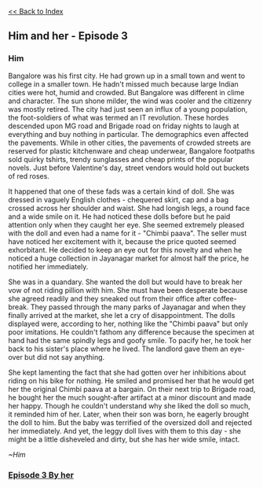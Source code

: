 
   [<<  Back to Index](index.md)

## Him and her - Episode 3

### Him




Bangalore was his first city. He had grown up in a small town and went to college in a smaller town. He hadn't missed much because large Indian cities were hot, humid and crowded. But Bangalore was different in clime and character. The sun shone milder, the wind was cooler and the citizenry was mostly retired. The city had just seen an influx of a young population, the foot-soldiers of what was termed an IT revolution. These hordes descended upon MG road and Brigade road on friday nights to laugh at everything and buy nothing in particular. The demographics even affected the pavements. While in other cities, the pavements of crowded streets are reserved for plastic kitchenware and cheap underwear, Bangalore footpaths sold quirky tshirts, trendy sunglasses and cheap prints of the popular novels. Just before Valentine's day, street vendors would hold out buckets of red roses.

It happened that one of these fads was a certain kind of doll. She was dressed in vaguely English clothes - chequered skirt, cap and a bag crossed across her shoulder and waist. She had longish legs, a round face and a wide smile on it. He had noticed these dolls before but he paid attention only when they caught her eye. She seemed extremely pleased with the doll and even had a name for it - "Chimbi paava". The seller must have noticed her excitement with it, because the price quoted seemed exhorbitant. He decided to keep an eye out for this novelty and when he noticed a huge collection in Jayanagar market for almost half the price, he notified her immediately.

She was in a quandary. She wanted the doll but would have to break her vow of not riding pillion with him. She must have been desperate because she agreed readily and they sneaked out from their office after coffee-break. They passed through the many parks of Jayanagar and when they finally arrived at the market, she let a cry of disappointment. The dolls displayed were, according to her, nothing like the "Chimbi paava" but only poor imitations. He couldn't fathom any difference because the specimen at hand had the same spindly legs and goofy smile. To pacify her, he took her back to his sister's place where he lived. The landlord gave them an eye-over but did not say anything. 

She kept lamenting the fact that she had gotten over her inhibitions about riding on his bike for nothing. He smiled and promised her that he would get her the original Chimbi paava at a bargain. On their next trip to Brigade road, he bought her the much sought-after artifact at a minor discount and made her happy. Though he couldn't understand why she liked the doll so much, it reminded him of her. Later, when their son was born, he eagerly brought the doll to him. But the baby was terrified of the oversized doll and rejected her immediately. And yet, the leggy doll lives with them to this day - she might be a little disheveled and dirty, but she has her wide smile, intact. 

_~Him_


### [Episode 3 By her](doll_her.md)
